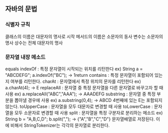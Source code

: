 ## 자바의 문법

### 식별자 규칙

클래스의 이름은 대문자의 명사로 시작
메서드의 이름은 소문자의 동사
변수는 소문자의 명사
상수는 전체 대문자의 명사

### 문자열 내장 메소드

equals
indexOf : 특정 문자열이 시작되는 위치를 리턴한다 ex) String a = "ABCDEFG"; a.indexOf("BC"); -> 1return
contains : 특정 문자열이 포함되어 있는지 여부를 리턴한다.
charAt : 문자열에서 특정 위치의 문자를 리턴한다 ex) a.charAt(4); -> E
replaceAll : 문자열 중 특정 문자열을 다른 문자열로 바꾸고자 할 때 사용 ex) a.replaceAll("ABC","AAA"); -> AAADEFG
substring : 문자열 중 특정 부분을 뽑아낼 경우에 사용 ex) a.substring(0,4); -> ABCD 4번째에 있는 E는 포함되지 않는다.
toUpperCase : 문자열을 모두 대문자로 변경할 때 사용
toLowerCase : 문자열을 모두 소문자로 변경할 때 사용
split : 문자열을 특정 구분자로 분리하는 메소드 ex) String b = "A,B,C,D"; b.split(","); -> {"A","B","C","D"} 문자열배열로 저장된다.
이에 비해서 StringTokenizer는 각각의 문자열로 분리한다.
